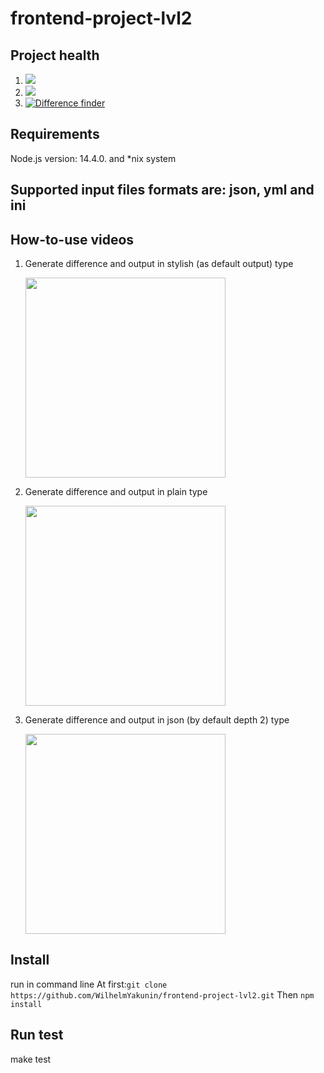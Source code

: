 # frontend-project-lvl2

<h2>Project health</h2>
<ol>
  <li><a href="https://codeclimate.com/github/WilhelmYakunin/frontend-project-lvl2/maintainability"><img src="https://api.codeclimate.com/v1/badges/d506c5c4f3ed131aa433/maintainability" /></a></li>
  <li><a href="https://codeclimate.com/github/WilhelmYakunin/frontend-project-lvl2/test_coverage"><img src="https://api.codeclimate.com/v1/badges/d506c5c4f3ed131aa433/test_coverage" /></a></li>
  <li><a href="https://github.com/WilhelmYakunin/frontend-project-lvl2/actions"><img src="https://github.com/WilhelmYakunin/frontend-project-lvl2/workflows/cli%20generate%20difference%20project%20of%20lvl-2/badge.svg" alt="Difference finder" style="max-width:100%;"></a></li>
 </ol>

<h2>Requirements</h2>
  <p>Node.js version: 14.4.0. and *nix system</p>

<h2>Supported input files formats are: json, yml and ini</h2>

<h2>How-to-use videos</h2>
<ol> 
   <li><p>Generate difference and output in stylish (as default output) type</p>
      <a href="https://asciinema.org/a/364550" target="_blank"><img src="hhttps://asciinema.org/a/364550.svg" width="320" /></a>
    </li>
   <li><p>Generate difference and output in plain type</p> 
      <a href="https://asciinema.org/a/364551" target="_blank"><img src="https://asciinema.org/a/364551.svg" width="320"/></a>
    </li>
   <li><p>Generate difference and output in json (by default depth 2) type</p>
      <a href="https://asciinema.org/a/364552" target="_blank"><img src="https://asciinema.org/a/364552.svg" width="320" /></a>
    </li>
  </ol>

<h2>Install</h2>
run in command line
At first:<code>git clone https://github.com/WilhelmYakunin/frontend-project-lvl2.git</code>
Then <code>npm install</code>
 
 <h2>Run test</h2>
 <p>make test</p>
